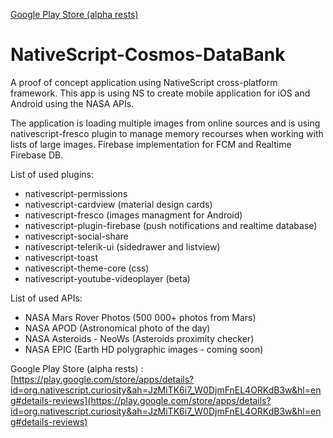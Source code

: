 [Google Play Store (alpha rests)](https://play.google.com/store/apps/details?id=org.nativescript.curiosity&ah=JzMiTK6i7_W0DjmFnEL4ORKdB3w&hl=eng#details-reviews)


# NativeScript-Cosmos-DataBank

A proof of concept application using NativeScript cross-platform framework.
This app is using NS to create mobile application for iOS and Android using the NASA
APIs.

The application is loading multiple images from online sources and is using
nativescript-fresco plugin to manage memory recourses when working with lists of large images.
Firebase implementation for FCM and Realtime Firebase DB.

List of used plugins:

 * nativescript-permissions
 * nativescript-cardview (material design cards)
 * nativescript-fresco (images managment for Android)
 * nativescript-plugin-firebase (push notifications and realtime database)
 * nativescript-social-share
 * nativescript-telerik-ui (sidedrawer and listview)
 * nativescript-toast
 * nativescript-theme-core (css)
 * nativescript-youtube-videoplayer (beta)

List of used APIs:

 * NASA Mars Rover Photos (500 000+ photos from Mars)
 * NASA APOD (Astronomical photo of the day)
 * NASA Asteroids - NeoWs (Asteroids proximity checker)
 * NASA EPIC (Earth HD polygraphic images - coming soon)
 
Google Play Store (alpha rests) : [https://play.google.com/store/apps/details?id=org.nativescript.curiosity&ah=JzMiTK6i7_W0DjmFnEL4ORKdB3w&hl=eng#details-reviews](https://play.google.com/store/apps/details?id=org.nativescript.curiosity&ah=JzMiTK6i7_W0DjmFnEL4ORKdB3w&hl=eng#details-reviews)
